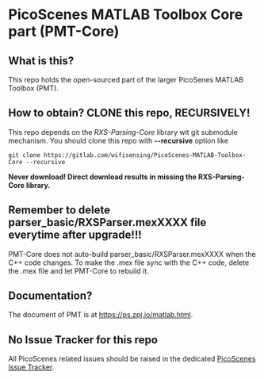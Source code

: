 # PicoScenes MATLAB Toolbox Core part (PMT-Core)

## What is this?

This repo holds the open-sourced part of the larger PicoSenes MATLAB Toolbox (PMT).

## How to obtain? CLONE this repo, RECURSIVELY!

This repo depends on the *RXS-Parsing-Core* library wit git submodule mechanism. You should clone this repo with **--recursive** option like

```git clone https://gitlab.com/wifisensing/PicoScenes-MATLAB-Toolbox-Core --recursive```

**Never download! Direct download results in missing the RXS-Parsing-Core library.**

## Remember to delete parser_basic/RXSParser.mexXXXX file everytime after upgrade!!!

PMT-Core does not auto-build parser_basic/RXSParser.mexXXXX when the C++ code changes. To make the .mex file sync with the C++ code, delete the .mex file and let PMT-Core to rebuild it.

## Documentation?

The document of PMT is at <https://ps.zpj.io/matlab.html>.

## No Issue Tracker for this repo

All PicoScenes related issues should be raised in the dedicated [PicoScenes Issue Tracker](https://gitlab.com/wifisensing/picoscenes-issue-tracker/-/issues).
